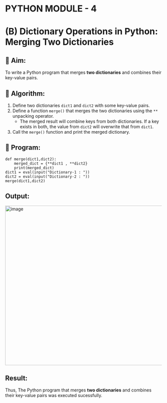 # PYTHON MODULE - 4
# (B) Dictionary Operations in Python: Merging Two Dictionaries

## 🎯 Aim:
To write a Python program that merges **two dictionaries** and combines their key-value pairs.

## 🧠 Algorithm:
1. Define two dictionaries `dict1` and `dict2` with some key-value pairs.
2. Define a function `merge()` that merges the two dictionaries using the `**` unpacking operator.
   - The merged result will combine keys from both dictionaries. If a key exists in both, the value from `dict2` will overwrite that from `dict1`.
3. Call the `merge()` function and print the merged dictionary.

## 🧾 Program:

    def merge(dict1,dict2):
        merged_dict = {**dict1 , **dict2}
        print(merged_dict)
    dict1 = eval(input("Dictionary-1 : "))
    dict2 = eval(input("Dictionary-2 : "))
    merge(dict1,dict2)

## Output:

<img width="1917" height="512" alt="image" src="https://github.com/user-attachments/assets/5e380c1d-4366-41f5-8b13-24713e1f4da5" />


## Result:

Thus, The Python program that merges **two dictionaries** and combines their key-value pairs was executed sucessfully.

